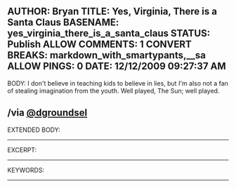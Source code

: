 AUTHOR: Bryan
TITLE: Yes, Virginia, There is a Santa Claus
BASENAME: yes_virginia_there_is_a_santa_claus
STATUS: Publish
ALLOW COMMENTS: 1
CONVERT BREAKS: markdown_with_smartypants,__sa
ALLOW PINGS: 0
DATE: 12/12/2009 09:27:37 AM
-----
BODY:
I don't believe in teaching kids to believe in lies, but I'm also not a fan of stealing imagination from the youth. Well played, The Sun; well played.

/via [@dgroundsel](http://twitter.com/dgroundsel)
-----
EXTENDED BODY:

-----
EXCERPT:

-----
KEYWORDS:

-----


